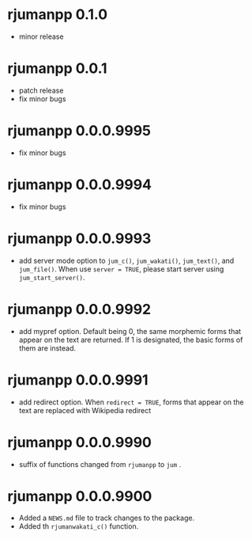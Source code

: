 # rjumanpp 0.1.0
* minor release

# rjumanpp 0.0.1
* patch release
* fix minor bugs

# rjumanpp 0.0.0.9995
* fix minor bugs

# rjumanpp 0.0.0.9994
* fix minor bugs

# rjumanpp 0.0.0.9993
* add server mode option to `jum_c()`, `jum_wakati()`, `jum_text()`, and `jum_file()`. When use `server = TRUE`, please start server using `jum_start_server()`.

# rjumanpp 0.0.0.9992

* add mypref option. Default being 0, the same morphemic forms that appear on the text are returned. If 1 is designated, the basic forms of them are instead.

# rjumanpp 0.0.0.9991

* add redirect option. When `redirect = TRUE`, forms that appear on the text are replaced with Wikipedia redirect

# rjumanpp 0.0.0.9990

* suffix of functions changed from `rjumanpp` to `jum` .

# rjumanpp 0.0.0.9900

* Added a `NEWS.md` file to track changes to the package.
* Added th `rjumanwakati_c()` function.


